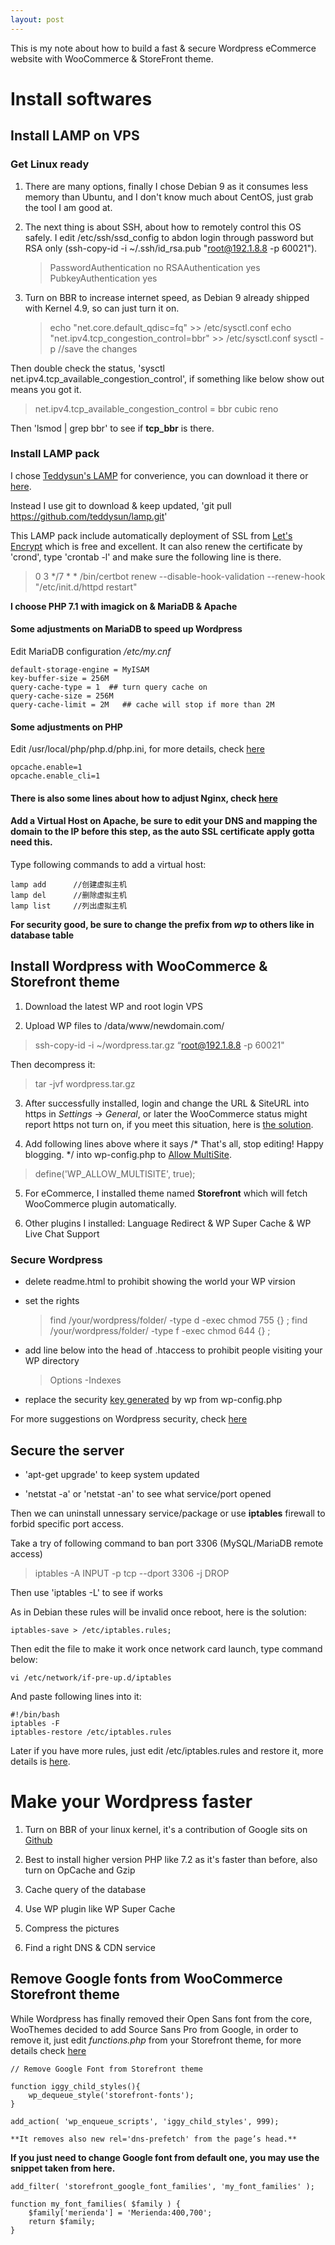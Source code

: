 ```yaml
---
layout: post
---
```

This is my note about how to build a fast & secure Wordpress eCommerce website with WooCommerce & StoreFront theme.

# Install softwares

## Install LAMP on VPS

### Get Linux ready
1. There are many options, finally I chose Debian 9 as it consumes less memory than Ubuntu, and I don't know much about CentOS, just grab the tool I am good at.

2. The next thing is about SSH, about how to remotely control this OS safely. I edit /etc/ssh/ssd_config to abdon login through password but RSA only (ssh-copy-id -i ~/.ssh/id_rsa.pub "root@192.1.8.8 -p 60021").

    >PasswordAuthentication  no
    >RSAAuthentication       yes
    >PubkeyAuthentication    yes

3. Turn on BBR to increase internet speed, as Debian 9 already shipped with Kernel 4.9, so can just turn it on.

    > echo "net.core.default_qdisc=fq" >> /etc/sysctl.conf
    > echo "net.ipv4.tcp_congestion_control=bbr" >> /etc/sysctl.conf
    > sysctl -p    //save the changes

Then double check the status, 'sysctl net.ipv4.tcp_available_congestion_control', if something like below show out means you got it.

> net.ipv4.tcp_available_congestion_control = bbr cubic reno 

Then 'lsmod | grep bbr' to see if **tcp_bbr** is there.

### Install LAMP pack
I chose [Teddysun's LAMP](https://github.com/teddysun/lamp) for converience, you can download it there or [here](https://lamp.sh/download.html).

Instead I use git to download & keep updated, 'git pull https://github.com/teddysun/lamp.git'

This LAMP pack include automatically deployment of SSL from [Let's Encrypt](https://letsencrypt.org) which is free and excellent. It can also renew the certificate by 'crond', type 'crontab -l' and make sure the following line is there.

> 0 3 */7 * * /bin/certbot renew --disable-hook-validation --renew-hook "/etc/init.d/httpd restart"

**I choose PHP 7.1 with imagick on & MariaDB & Apache** 

#### Some adjustments on MariaDB to speed up Wordpress
Edit MariaDB configuration */etc/my.cnf*

    default-storage-engine = MyISAM
    key-buffer-size = 256M
    query-cache-type = 1  ## turn query cache on
    query-cache-size = 256M
    query-cache-limit = 2M   ## cache will stop if more than 2M

#### Some adjustments on PHP
Edit /usr/local/php/php.d/php.ini, for more details, check [here](http://blog.csdn.net/weixin_36333654/article/details/52770325)

    opcache.enable=1
    opcache.enable_cli=1

#### There is also some lines about how to adjust Nginx, check [here](http://www.elecfans.com/d/633003.html)

#### Add a Virtual Host on Apache, be sure to edit your DNS and mapping the domain to the IP before this step, as the auto SSL certificate apply gotta need this.

Type following commands to add a virtual host:

    lamp add      //创建虚拟主机
    lamp del      //删除虚拟主机
    lamp list     //列出虚拟主机

**For security good, be sure to change the prefix from *wp* to others like in database table**

## Install Wordpress with WooCommerce & Storefront theme

1. Download the latest WP and root login VPS

2. Upload WP files to /data/www/newdomain.com/

> ssh-copy-id -i ~/wordpress.tar.gz “root@192.1.8.8 -p 60021"

Then decompress it:

> tar -jvf wordpress.tar.gz 

3. After successfully installed, login and change the URL & SiteURL into https in *Settings* -> *General*, or later the WooCommerce status might report https not turn on, if you meet this situation, here is [the solution](https://github.com/woocommerce/woocommerce/issues/13921).

4. Add following lines above where it says /* That's all, stop editing! Happy blogging. */ into wp-config.php to [Allow MultiSite](https://codex.wordpress.org/Create_A_Network).

> define('WP_ALLOW_MULTISITE', true);

5. For eCommerce, I installed theme named **Storefront** which will fetch WooCommerce plugin automatically.

6. Other plugins I installed: Language Redirect & WP Super Cache & WP Live Chat Support 


### Secure Wordpress ###

* delete readme.html to prohibit showing the world your WP virsion

* set the rights

    > find /your/wordpress/folder/ -type d -exec chmod 755 {} \;
    > find /your/wordpress/folder/ -type f -exec chmod 644 {} \;

* add line below into the head of .htaccess to prohibit people visiting your WP directory

    > Options -Indexes

* replace the security [key generated](http://www.luoxiao123.cn/go/?url=https://api.wordpress.org/secret-key/1.1/salt/) by wp from wp-config.php

For more suggestions on Wordpress security, check [here](http://www.luoxiao123.cn/1172-2.html)


## Secure the server ###

* 'apt-get upgrade' to keep system updated

* 'netstat -a' or 'netstat -an' to see what service/port opened

Then we can uninstall unnessary service/package or use **iptables** firewall to forbid specific port access.

Take a try of following command to ban port 3306 (MySQL/MariaDB remote access)

> iptables -A INPUT -p tcp --dport 3306 -j DROP

Then use 'iptables -L' to see if works

As in Debian these rules will be invalid once reboot, here is the solution:

    iptables-save > /etc/iptables.rules;
    
Then edit the file to make it work once network card launch, type command below:

    vi /etc/network/if-pre-up.d/iptables

And paste following lines into it:

    #!/bin/bash
    iptables -F
    iptables-restore /etc/iptables.rules

Later if you have more rules, just edit /etc/iptables.rules and restore it, more details is [here](http://blog.csdn.net/yygydjkthh/article/details/50772238).

# Make your Wordpress faster #

1. Turn on BBR of your linux kernel, it's a contribution of Google sits on [Github](https://github.com/google/bbr)

2. Best to install higher version PHP like 7.2 as it's faster than before, also turn on OpCache and Gzip

3. Cache query of the database

4. Use WP plugin like WP Super Cache

5. Compress the pictures

6. Find a right DNS & CDN service

## Remove Google fonts from WooCommerce Storefront theme ##
While Wordpress has finally removed their Open Sans font from the core, WooThemes decided to add Source Sans Pro from Google, in order to remove it, just edit *functions.php* from your Storefront theme, for more details check [here](http://www.fix-css.com/2016/09/remove-google-fonts-form-woo-storefront-theme/)

    // Remove Google Font from Storefront theme

    function iggy_child_styles(){
        wp_dequeue_style('storefront-fonts');
    }

    add_action( 'wp_enqueue_scripts', 'iggy_child_styles', 999);

    **It removes also new rel='dns-prefetch' from the page’s head.**

**If you just need to change Google font from default one, you may use the snippet taken from here.**

    add_filter( 'storefront_google_font_families', 'my_font_families' );

    function my_font_families( $family ) {
        $family['merienda'] = 'Merienda:400,700';
        return $family;
    } 
